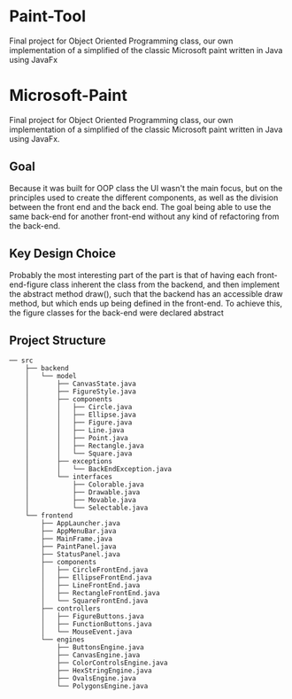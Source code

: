 # Paint-Tool
Final project for Object Oriented Programming class, our own implementation of a simplified of the classic Microsoft paint written in Java using JavaFx
# Microsoft-Paint

Final project for Object Oriented Programming class, our own implementation of a simplified of the classic Microsoft paint written in Java using JavaFx.

## Goal

Because it was built for OOP class the UI wasn't the main focus, but on the principles used to create the different components, as well as the division 
between the front end and the back end. The goal being able to use the same back-end for another front-end without any kind of refactoring from the back-end.

## Key Design Choice

Probably the most interesting part of the part is that of having each front-end-figure class inherent the class from the backend, and then implement the 
abstract method draw(), such that the backend has an accessible draw method, but which ends up being defined in the front-end. To achieve this, the 
figure classes for the back-end were declared abstract

## Project Structure

```
── src
    ├── backend
    │   └── model
    │       ├── CanvasState.java
    │       ├── FigureStyle.java
    │       ├── components
    │       │   ├── Circle.java
    │       │   ├── Ellipse.java
    │       │   ├── Figure.java
    │       │   ├── Line.java
    │       │   ├── Point.java
    │       │   ├── Rectangle.java
    │       │   └── Square.java
    │       ├── exceptions
    │       │   └── BackEndException.java
    │       └── interfaces
    │           ├── Colorable.java
    │           ├── Drawable.java
    │           ├── Movable.java
    │           └── Selectable.java
    └── frontend
        ├── AppLauncher.java
        ├── AppMenuBar.java
        ├── MainFrame.java
        ├── PaintPanel.java
        ├── StatusPanel.java
        ├── components
        │   ├── CircleFrontEnd.java
        │   ├── EllipseFrontEnd.java
        │   ├── LineFrontEnd.java
        │   ├── RectangleFrontEnd.java
        │   └── SquareFrontEnd.java
        ├── controllers
        │   ├── FigureButtons.java
        │   ├── FunctionButtons.java
        │   └── MouseEvent.java
        └── engines
            ├── ButtonsEngine.java
            ├── CanvasEngine.java
            ├── ColorControlsEngine.java
            ├── HexStringEngine.java
            ├── OvalsEngine.java
            └── PolygonsEngine.java
            
```
